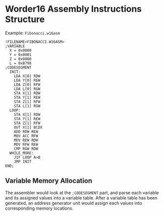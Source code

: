 # Worder16 Assembly Instructions Structure
Example: `Fibonacci.w16asm`
```
!FILENAME<FIBONACCI.W16ASM>
;VARIABLE
  X = 0x0000
  Y = 0x0001
  Z = 0x0000
  L = 0xB798
;CODESEGMENT
  INIT:
    LDA X[0] RDW
    LDA Y[0] REW
    LDA Z[0] RFW
    LDA L[0] RGW
    STA X[1] RDW
    STA Y[1] REW
    STA Z[1] RFW
    STA L[1] RGW
  LOOP:
    STA X[1] RDW
    STA Y[1] REW
    STA Z[1] RFW
    OUT X[1] BCDX
    ADD RDW REW
    MOV ACC RFW
    MOV REW RDW
    MOV RFW REW
    CMP RGW RDW
  WHILE_MORE:
    JIF LOOP A>B
    JMP INIT
END;
```
## Variable Memory Allocation
The assembler would look at the  `;CODESEGMENT` part, and parse each variable and its assigned values into a variable table.
After a variable table has been generated, an address generator unit would assign each values into corresponding memory locations.
